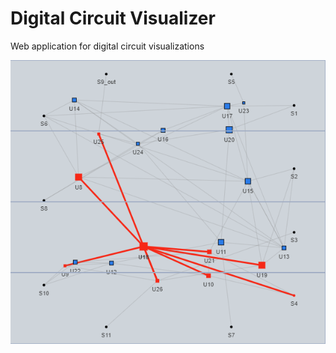 # Digital Circuit Visualizer
Web application for digital circuit visualizations

<img src="https://raw.githubusercontent.com/arisvardakas/DigitalCircuitVisualizer/master/digital-circuit-visualizer.png?raw=true" />

